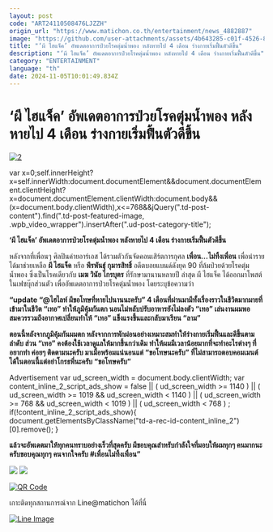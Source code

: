 ```yaml
---
layout: post
code: "ART24110508476LJZZH"
origin_url: "https://www.matichon.co.th/entertainment/news_4882887"
image: "https://github.com/user-attachments/assets/4b643285-c01f-4526-8671-10d1e46b4750"
title: "‘ผี ไฮแจ็ค’ อัพเดตอาการป่วยโรคตุ่มน้ำพอง หลังหายไป 4 เดือน ร่างกายเริ่มฟื้นตัวดีขึ้น"
description: "‘ผี ไฮแจ็ค’ อัพเดตอาการป่วยโรคตุ่มน้ำพอง หลังหายไป 4 เดือน ร่างกายเริ่มฟื้นตัวดีขึ้น"
category: "ENTERTAINMENT"
language: "th"
date: 2024-11-05T10:01:49.834Z
---
```


# ‘ผี ไฮแจ็ค’ อัพเดตอาการป่วยโรคตุ่มน้ำพอง หลังหายไป 4 เดือน ร่างกายเริ่มฟื้นตัวดีขึ้น

[![](https://www.matichon.co.th/wp-content/uploads/2024/11/2-37.jpg "2")](https://www.matichon.co.th/wp-content/uploads/2024/11/2-37.jpg)

var x=0;self.innerHeight?x=self.innerWidth:document.documentElement&&document.documentElement.clientHeight?x=document.documentElement.clientWidth:document.body&&(x=document.body.clientWidth),x<=768&&jQuery(".td-post-content").find(".td-post-featured-image, .wpb\_video\_wrapper").insertAfter(".ud-post-category-title");

**‘ผี ไฮแจ็ค’ อัพเดตอาการป่วยโรคตุ่มน้ำพอง หลังหายไป 4 เดือน ร่างกายเริ่มฟื้นตัวดีขึ้น**

หลังจากที่เพื่อนๆ ศิลปินค่ายอาร์เอส ได้รวมตัวกันจัดคอนเสิร์ตการกุศล **เพื่อน…ไม่ทิ้งเพื่อน** เพื่อนำรายได้มาช่วยเหลือ **ผี ไฮแจ็ค** หรือ **พีรพันธุ์ กุมารสิทธิ์** อดีตบอยแบนด์ดังยุค 90 ที่ล้มป่วยด้วยโรคตุ่มน้ำพอง ซึ่งเป็นโรคเดียวกับ **เมฆ วินัย ไกรบุตร** ที่รักษามานานหลายปี ล่าสุด ผี ไฮแจ็ค ได้ออกมาโพสต์ในเฟซบุ๊กส่วนตัว เพื่ออัพเดตอาการป่วยโรคตุ่มน้ำพอง โดยระบุข้อความว่า

**“update “@ไฮไลท์ ผีขอโทษที่หายไปนานนะครับ” 4 เดือนที่ผ่านมามีทั้งเรื่องราวในชีวิตมากมายที่เข้ามาในชีวิต “เทอ” ทำให้ภูมิคุ้มกันตก นอนไม่หลับปรับอาหารยังไม่ลงตัว “เทอ” เล่นงานผมพอสมควรรวมถึงอากาศเปลี่ยนทำให้ “เทอ” แข็งแรงขึ้นและกลับมาเรียน “ลาม”**

**ตอนนี้หลังจากภูมิคุ้มกันผมตก หลังจากการพักผ่อนอย่างเหมาะสมทำให้ร่างกายเริ่มฟื้นและดีขึ้นตามลำดับ ส่วน “เทอ” คงต้องใช้เวลาดูแลให้มากขึ้นกว่าเดิม ทำให้ผมมีเวลาน้อยมากที่จะทำอะไรต่างๆ ที่อยากทำ ค่อยๆ ติดตามนะครับ มาเมื่อพร้อมแน่นอนแต่ “ขอโทษนะครับ” ที่ไม่สามารถตอบคอมเมนต์ได้ในตอนนี้แต่อย่าโกรธพี่นะครับ “ขอโทษครับ”**

Advertisement var ud\_screen\_width = document.body.clientWidth; var content\_inline\_2\_script\_ads\_show = false || ( ud\_screen\_width >= 1140 ) || ( ud\_screen\_width >= 1019 && ud\_screen\_width < 1140 ) || ( ud\_screen\_width >= 768 && ud\_screen\_width < 1019 ) || ( ud\_screen\_width < 768 ) ; if(!content\_inline\_2\_script\_ads\_show){ document.getElementsByClassName("td-a-rec-id-content\_inline\_2")\[0\].remove(); }

**แล้วจะอัพเดตมาให้ทุกคนทราบอย่างเร็วที่สุดครับ ผีขอบคุณสำหรับกำลังใจที่มอบให้ผมทุกๆ คนมากนะครับขอบคุณทุกๆ คนจากใจครับ #เพื่อนไม่ทิ้งเพื่อน”**

![](https://www.matichon.co.th/wp-content/uploads/2024/11/Screenshot-2024-11-05-121345.png) ![](https://www.matichon.co.th/wp-content/uploads/2024/11/465730351_9071762509543285_8831550739615362116_n.jpg)

[![QR Code](https://www.matichon.co.th/wp-content/uploads/2023/07/wob1371z.jpg)](https://lin.ee/ht0nDxX)

เกาะติดทุกสถานการณ์จาก Line@matichon ได้ที่นี่

[![Line Image](https://www.matichon.co.th/wp-content/uploads/2023/07/th.png)](https://lin.ee/ht0nDxX)